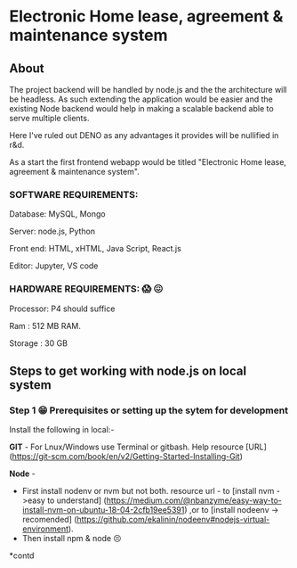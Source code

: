 # Electronic Home lease, agreement & maintenance system

## About
The project backend will be handled by node.js and the the architecture will be headless. As such extending the application would be easier and the existing Node backend would help in making a scalable backend able to serve multiple clients. 

Here I've ruled out DENO as any advantages it provides will be nullified in r&d. 

As a start the first frontend webapp would be titled "Electronic Home lease, agreement & maintenance system".

### SOFTWARE REQUIREMENTS: 
Database: MySQL, Mongo

Server: node.js, Python 

Front end: HTML, xHTML, Java Script, React.js

Editor: Jupyter, VS code

### HARDWARE REQUIREMENTS: :scream: :confounded:
Processor: P4 should suffice

Ram : 512 MB RAM.

Storage : 30 GB 

## Steps to get working with node.js on local system

### Step 1 :grin: Prerequisites or setting up the sytem for development
Install the following in local:-

**GIT** - For Lnux/Windows use Terminal or gitbash. Help resource [URL] (https://git-scm.com/book/en/v2/Getting-Started-Installing-Git)

**Node** - 
- First install nodenv or nvm but not both. resource url - to [install nvm ->easy to understand] (https://medium.com/@nbanzyme/easy-way-to-install-nvm-on-ubuntu-18-04-2cfb19ee5391) ,or to [install nodeenv -> recomended] (https://github.com/ekalinin/nodeenv#nodejs-virtual-environment).
- Then install npm & node :persevere:

*contd
